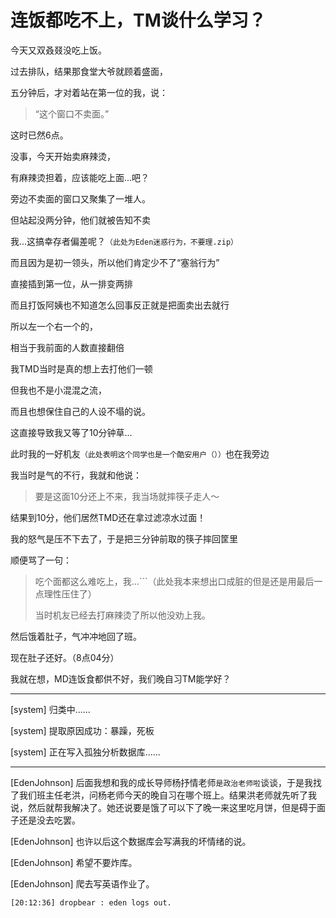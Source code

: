# 连饭都吃不上，TM谈什么学习？

今天又双叒叕没吃上饭。

过去排队，结果那食堂大爷就顾着盛面，

五分钟后，才对着站在第一位的我，说：

> “这个窗口不卖面。”

这时已然6点。

没事，今天开始卖麻辣烫，

有麻辣烫担着，应该能吃上面...吧？

旁边不卖面的窗口又聚集了一堆人。

但站起没两分钟，他们就被告知不卖

我...这搞幸存者偏差呢？```（此处为Eden迷惑行为，不要理.zip）```

而且因为是初一领头，所以他们肯定少不了“塞翁行为”

直接插到第一位，从一排变两排

而且打饭阿姨也不知道怎么回事反正就是把面卖出去就行

所以左一个右一个的，

相当于我前面的人数直接翻倍

我TMD当时是真的想上去打他们一顿

但我也不是小混混之流，

而且也想保住自己的人设不塌的说。

这直接导致我又等了10分钟草...

此时我的一好机友```（此处表明这个同学也是一个酷安用户（））```也在我旁边

我当时是气的不行，我就和他说：

> 要是这面10分还上不来，我当场就摔筷子走人～

结果到10分，他们居然TMD还在拿过滤凉水过面！

我的怒气是压不下去了，于是把三分钟前取的筷子摔回筐里

顺便骂了一句：

> 吃个面都这么难吃上，我...```（此处我本来想出口成脏的但是还是用最后一点理性压住了）
>
> 当时机友已经去打麻辣烫了所以他没劝上我。

然后饿着肚子，气冲冲地回了班。

现在肚子还好。（8点04分）

我就在想，MD连饭食都供不好，我们晚自习TM能学好？

---

[system] 归类中......

[system] 提取原因成功：暴躁，死板

[system] 正在写入孤独分析数据库......

---

[EdenJohnson] 后面我想和我的成长导师杨抒情老师```是政治老师啦```谈谈，于是我找了我们班主任老洪，问杨老师今天的晚自习在哪个班上。结果洪老师就先听了我说，然后就帮我解决了。她还说要是饿了可以下了晚一来这里吃月饼，但是碍于面子还是没去吃罢。

[EdenJohnson] 也许以后这个数据库会写满我的坏情绪的说。

[EdenJohnson] 希望不要炸库。

[EdenJohnson] 爬去写英语作业了。

```shell
[20:12:36] dropbear : eden logs out.
```



